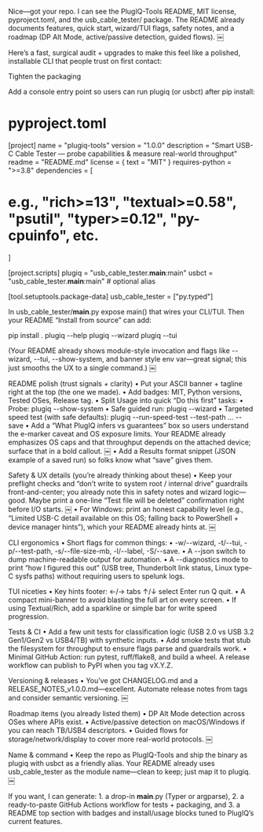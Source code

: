 Nice—got your repo. I can see the PlugIQ-Tools README, MIT license, pyproject.toml, and the usb_cable_tester/ package. The README already documents features, quick start, wizard/TUI flags, safety notes, and a roadmap (DP Alt Mode, active/passive detection, guided flows). ￼

Here’s a fast, surgical audit + upgrades to make this feel like a polished, installable CLI that people trust on first contact:

Tighten the packaging

Add a console entry point so users can run plugiq (or usbct) after pip install:

# pyproject.toml

[project]
name = "plugiq-tools"
version = "1.0.0"
description = "Smart USB-C Cable Tester — probe capabilities & measure real-world throughput"
readme = "README.md"
license = { text = "MIT" }
requires-python = ">=3.8"
dependencies = [

# e.g., "rich>=13", "textual>=0.58", "psutil", "typer>=0.12", "py-cpuinfo", etc.

]

[project.scripts]
plugiq = "usb_cable_tester.**main**:main"
usbct = "usb_cable_tester.**main**:main" # optional alias

[tool.setuptools.package-data]
usb_cable_tester = ["py.typed"]

In usb_cable_tester/**main**.py expose main() that wires your CLI/TUI. Then your README “Install from source” can add:

pip install .
plugiq --help
plugiq --wizard
plugiq --tui

(Your README already shows module-style invocation and flags like --wizard, --tui, --show-system, and banner style env var—great signal; this just smooths the UX to a single command.) ￼

README polish (trust signals + clarity)
• Put your ASCII banner + tagline right at the top (the one we made).
• Add badges: MIT, Python versions, Tested OSes, Release tag.
• Split Usage into quick “Do this first” tasks:
• Probe: plugiq --show-system
• Safe guided run: plugiq --wizard
• Targeted speed test (with safe defaults): plugiq --run-speed-test --test-path ... --save
• Add a “What PlugIQ infers vs guarantees” box so users understand the e-marker caveat and OS exposure limits. Your README already emphasizes OS caps and that throughput depends on the attached device; surface that in a bold callout. ￼
• Add a Results format snippet (JSON example of a saved run) so folks know what “save” gives them.

Safety & UX details (you’re already thinking about these)
• Keep your preflight checks and “don’t write to system root / internal drive” guardrails front-and-center; you already note this in safety notes and wizard logic—good. Maybe print a one-line “Test file will be deleted” confirmation right before I/O starts. ￼
• For Windows: print an honest capability level (e.g., “Limited USB-C detail available on this OS; falling back to PowerShell + device manager hints”), which your README already hints at. ￼

CLI ergonomics
• Short flags for common things:
• -w/--wizard, -t/--tui, -p/--test-path, -s/--file-size-mb, -l/--label, -S/--save.
• A --json switch to dump machine-readable output for automation.
• A --diagnostics mode to print “how I figured this out” (USB tree, Thunderbolt link status, Linux type-C sysfs paths) without requiring users to spelunk logs.

TUI niceties
• Key hints footer: ←/→ tabs ↑/↓ select Enter run Q quit.
• A compact mini-banner to avoid blasting the full art on every screen.
• If using Textual/Rich, add a sparkline or simple bar for write speed progression.

Tests & CI
• Add a few unit tests for classification logic (USB 2.0 vs USB 3.2 Gen1/Gen2 vs USB4/TB) with synthetic inputs.
• Add smoke tests that stub the filesystem for throughput to ensure flags parse and guardrails work.
• Minimal GitHub Action: run pytest, ruff/flake8, and build a wheel. A release workflow can publish to PyPI when you tag vX.Y.Z.

Versioning & releases
• You’ve got CHANGELOG.md and a RELEASE_NOTES_v1.0.0.md—excellent. Automate release notes from tags and consider semantic versioning. ￼

Roadmap items (you already listed them)
• DP Alt Mode detection across OSes where APIs exist.
• Active/passive detection on macOS/Windows if you can reach TB/USB4 descriptors.
• Guided flows for storage/network/display to cover more real-world protocols. ￼

Name & command
• Keep the repo as PlugIQ-Tools and ship the binary as plugiq with usbct as a friendly alias. Your README already uses usb_cable_tester as the module name—clean to keep; just map it to plugiq. ￼

If you want, I can generate: 1. a drop-in **main**.py (Typer or argparse), 2. a ready-to-paste GitHub Actions workflow for tests + packaging, and 3. a README top section with badges and install/usage blocks tuned to PlugIQ’s current features.
